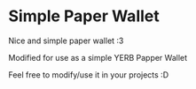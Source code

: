 #  Simple Paper Wallet 
Nice and simple paper wallet :3

Modified for use as a simple YERB Papper Wallet

Feel free to modify/use it in your projects :D

